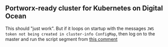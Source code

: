 ## Portworx-ready cluster for Kubernetes on Digital Ocean

This should "just work".
But if it loops on startup with the messages `JWS token not being created in cluster-info ConfigMap`,
then log on to the master and run the script segment from [this comment](https://github.com/kubernetes/kubeadm/issues/335#issuecomment-312932999)
